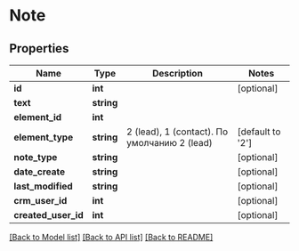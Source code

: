 # Note

## Properties
Name | Type | Description | Notes
------------ | ------------- | ------------- | -------------
**id** | **int** |  | [optional] 
**text** | **string** |  | 
**element_id** | **int** |  | 
**element_type** | **string** | 2 (lead), 1 (contact). По умолчанию 2 (lead) | [default to '2']
**note_type** | **string** |  | [optional] 
**date_create** | **string** |  | [optional] 
**last_modified** | **string** |  | [optional] 
**crm_user_id** | **int** |  | [optional] 
**created_user_id** | **int** |  | [optional] 

[[Back to Model list]](../README.md#documentation-for-models) [[Back to API list]](../README.md#documentation-for-api-endpoints) [[Back to README]](../README.md)


